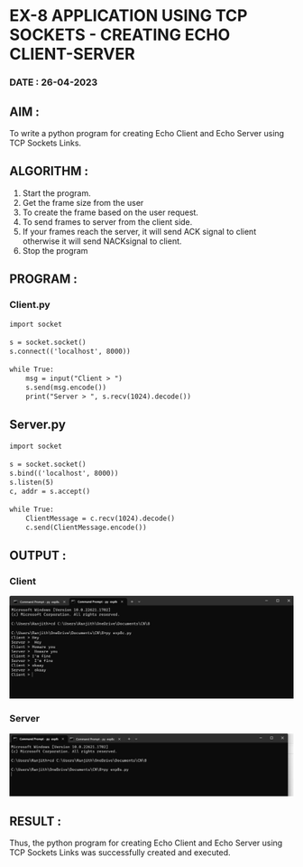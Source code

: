 # EX-8 APPLICATION USING TCP SOCKETS - CREATING ECHO CLIENT-SERVER

### DATE : 26-04-2023

## AIM :
To write a python program for creating Echo Client and Echo Server using TCP
Sockets Links.


## ALGORITHM :
1. Start the program.
2. Get the frame size from the user
3. To create the frame based on the user request.
4. To send frames to server from the client side.
5. If your frames reach the server, it will send ACK signal to client otherwise it will
send NACKsignal to client.
6. Stop the program


## PROGRAM :
### Client.py
```
import socket

s = socket.socket()
s.connect(('localhost', 8000))

while True:
    msg = input("Client > ")
    s.send(msg.encode())
    print("Server > ", s.recv(1024).decode())

```
## Server.py
```
import socket

s = socket.socket()
s.bind(('localhost', 8000))
s.listen(5)
c, addr = s.accept()

while True:
    ClientMessage = c.recv(1024).decode()
    c.send(ClientMessage.encode())

```


## OUTPUT :
### Client
![](1.png)
### Server
![](2.png)



## RESULT :
Thus, the python program for creating Echo Client and Echo Server using TCP Sockets Links 
was successfully created and executed.
